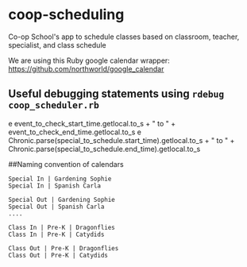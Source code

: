 # coop-scheduling
Co-op School's app to schedule classes based on classroom, teacher, specialist, and class schedule

We are using this Ruby google calendar wrapper: https://github.com/northworld/google_calendar

## Useful debugging statements using `rdebug coop_scheduler.rb`

e event_to_check_start_time.getlocal.to_s + " to " + event_to_check_end_time.getlocal.to_s
e Chronic.parse(special_to_schedule.start_time).getlocal.to_s + " to " + Chronic.parse(special_to_schedule.end_time).getlocal.to_s

##Naming convention of calendars

```
Special In | Gardening Sophie
Special In | Spanish Carla

Special Out | Gardening Sophie
Special Out | Spanish Carla
....

Class In | Pre-K | Dragonflies
Class In | Pre-K | Catydids

Class Out | Pre-K | Dragonflies
Class Out | Pre-K | Catydids

```
